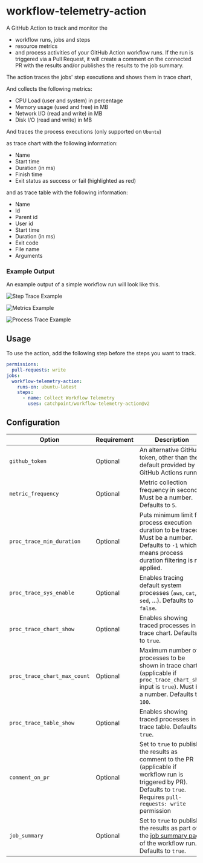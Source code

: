 # workflow-telemetry-action

A GitHub Action to track and monitor the 
- workflow runs, jobs and steps
- resource metrics 
- and process activities 
of your GitHub Action workflow runs. 
If the run is triggered via a Pull Request, it will create a comment on the connected PR with the results 
and/or publishes the results to the job summary. 

The action traces the jobs' step executions and shows them in trace chart,

And collects the following metrics:
- CPU Load (user and system) in percentage
- Memory usage (used and free) in MB
- Network I/O (read and write) in MB
- Disk I/O (read and write) in MB

And traces the process executions (only supported on `Ubuntu`) 

as trace chart with the following information:
- Name
- Start time
- Duration (in ms)
- Finish time
- Exit status as success or fail (highlighted as red)

and as trace table with the following information:
- Name
- Id
- Parent id
- User id
- Start time
- Duration (in ms)
- Exit code
- File name
- Arguments

### Example Output

An example output of a simple workflow run will look like this.

![Step Trace Example](/images/step-trace-example.png)

![Metrics Example](/images/metrics-example.png)

![Process Trace Example](/images/proc-trace-example.png)

## Usage

To use the action, add the following step before the steps you want to track.

```yaml
permissions:
  pull-requests: write
jobs:
  workflow-telemetry-action:
    runs-on: ubuntu-latest
    steps:
      - name: Collect Workflow Telemetry
        uses: catchpoint/workflow-telemetry-action@v2
```

## Configuration

| Option                       | Requirement       | Description
|------------------------------| ---               | ---
| `github_token`               | Optional          | An alternative GitHub token, other than the default provided by GitHub Actions runner.
| `metric_frequency`           | Optional          | Metric collection frequency in seconds. Must be a number. Defaults to `5`.
| `proc_trace_min_duration`    | Optional          | Puts minimum limit for process execution duration to be traced. Must be a number. Defaults to `-1` which means process duration filtering is not applied.
| `proc_trace_sys_enable`      | Optional          | Enables tracing default system processes (`aws`, `cat`, `sed`, ...). Defaults to `false`.
| `proc_trace_chart_show`      | Optional          | Enables showing traced processes in trace chart. Defaults to `true`.
| `proc_trace_chart_max_count` | Optional          | Maximum number of processes to be shown in trace chart (applicable if `proc_trace_chart_show` input is `true`). Must be a number. Defaults to `100`.
| `proc_trace_table_show`      | Optional          | Enables showing traced processes in trace table. Defaults to `true`.
| `comment_on_pr`              | Optional          | Set to `true` to publish the results as comment to the PR (applicable if workflow run is triggered by PR). Defaults to `true`. <br/> Requires `pull-requests: write` permission
| `job_summary`                | Optional          | Set to `true` to publish the results as part of the [job summary page](https://github.blog/2022-05-09-supercharging-github-actions-with-job-summaries/) of the workflow run. Defaults to `true`.
